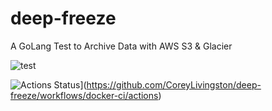 # deep-freeze
A GoLang Test to Archive Data with AWS S3 &amp; Glacier


![test](https://github.com/CoreyLivingston/deep-freeze/workflows/docker-ci/badge.svg)


![Actions Status](https://github.com/CoreyLivingston/deep-freeze/workflows/docker-ci/badge.svg)](https://github.com/CoreyLivingston/deep-freeze/workflows/docker-ci/actions)